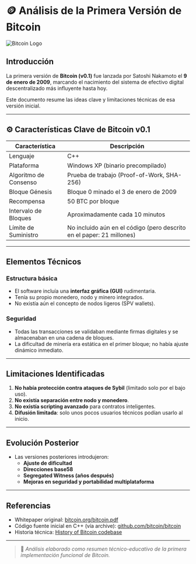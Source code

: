 # 🪙 Análisis de la Primera Versión de Bitcoin

![Bitcoin Logo](https://upload.wikimedia.org/wikipedia/commons/4/46/Bitcoin.svg)

##  Introducción

La primera versión de **Bitcoin (v0.1)** fue lanzada por Satoshi Nakamoto el **9 de enero de 2009**, marcando el nacimiento del sistema de efectivo digital descentralizado más influyente hasta hoy.

Este documento resume las ideas clave y limitaciones técnicas de esa versión inicial.

---

## ⚙️ Características Clave de Bitcoin v0.1

| Característica           | Descripción                                                                 |
|--------------------------|-----------------------------------------------------------------------------|
| Lenguaje                 | C++                                                                         |
| Plataforma               | Windows XP (binario precompilado)                                           |
| Algoritmo de Consenso    | Prueba de trabajo (Proof-of-Work, SHA-256)                                  |
| Bloque Génesis           | Bloque 0 minado el 3 de enero de 2009                                       |
| Recompensa               | 50 BTC por bloque                                                           |
| Intervalo de Bloques     | Aproximadamente cada 10 minutos                                             |
| Límite de Suministro     | No incluido aún en el código (pero descrito en el paper: 21 millones)       |

---

##  Elementos Técnicos

###  Estructura básica

- El software incluía una **interfaz gráfica (GUI)** rudimentaria.
- Tenía su propio monedero, nodo y minero integrados.
- No existía aún el concepto de nodos ligeros (SPV wallets).

###  Seguridad

- Todas las transacciones se validaban mediante firmas digitales y se almacenaban en una cadena de bloques.
- La dificultad de minería era estática en el primer bloque; no había ajuste dinámico inmediato.

---

##  Limitaciones Identificadas

1. **No había protección contra ataques de Sybil** (limitado solo por el bajo uso).
2. **No existía separación entre nodo y monedero**.
3. **No existía scripting avanzado** para contratos inteligentes.
4. **Difusión limitada**: solo unos pocos usuarios técnicos podían usarlo al inicio.

---

## Evolución Posterior

- Las versiones posteriores introdujeron:
  - **Ajuste de dificultad**
  - **Direcciones base58**
  - **Segregated Witness (años después)**
  - **Mejoras en seguridad y portabilidad multiplataforma**

---

## Referencias

- Whitepaper original: [bitcoin.org/bitcoin.pdf](https://bitcoin.org/bitcoin.pdf)
- Código fuente inicial en C++ (vía archive): [github.com/bitcoin/bitcoin](https://github.com/bitcoin/bitcoin)
- Historia técnica: [History of Bitcoin codebase](https://github.com/bitcoin/bitcoin/commits/master)

---

> 🤖 *Análisis elaborado como resumen técnico-educativo de la primera implementación funcional de Bitcoin.*

